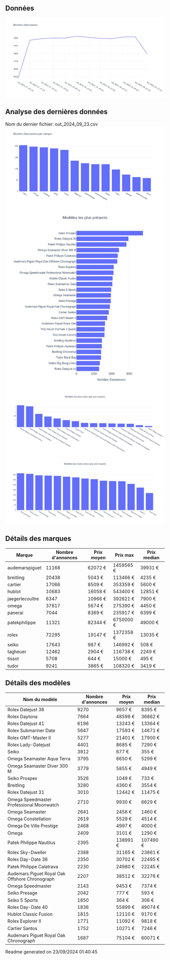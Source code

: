 
## Données
![image](./out/count_per_day.jpeg)

## Analyse des dernières données
Nom du dernier fichier: out_2024_09_23.csv
![image](./out/count_per_brand.jpeg)
![image](./out/count_per_name.jpeg)
![image](./out/avg_price_per_name_desc.jpeg)
![image](./out/avg_price_per_name_asc.jpeg)

## Détails des marques
|Marque|Nombre d'annonces|Prix moyen|Prix max|Prix median|
|------|-----------------|----------|--------|-----------|
|audemarspiguet|11168|62072 €|1459565 €|39931 €| 
|breitling|20438|5043 €|113466 €|4235 €| 
|cartier|17066|8509 €|353359 €|5600 €| 
|hublot|10683|16058 €|543400 €|12851 €| 
|jaegerlecoultre|6347|10966 €|392621 €|7900 €| 
|omega|37817|5674 €|275390 €|4450 €| 
|panerai|7044|8369 €|235917 €|6399 €| 
|patekphilippe|11321|82344 €|6750000 €|49000 €| 
|rolex|72295|19147 €|1372358 €|13035 €| 
|seiko|17643|987 €|146992 €|508 €| 
|tagheuer|12462|2904 €|116738 €|2249 €| 
|tissot|5708|644 €|15000 €|495 €| 
|tudor|9241|3865 €|108320 €|3419 €| 

## Détails des modèles
Nom du modèle|Nombre d'annonces|Prix moyen|Prix median|
|-------------|-----------------|----------|-----------|
|               Rolex Datejust 36|9270|9657 €|8395 €| 
|               Rolex Daytona|7664|48598 €|36862 €| 
|               Rolex Datejust 41|6196|13243 €|13364 €| 
|               Rolex Submariner Date|5647|17593 €|14671 €| 
|               Rolex GMT-Master II|5277|21401 €|17900 €| 
|               Rolex Lady-Datejust|4401|8685 €|7290 €| 
|               Seiko|3912|677 €|355 €| 
|               Omega Seamaster Aqua Terra|3795|6650 €|5299 €| 
|               Omega Seamaster Diver 300 M|3779|5855 €|4949 €| 
|               Seiko Prospex|3526|1049 €|733 €| 
|               Breitling|3280|4360 €|3554 €| 
|               Rolex Datejust 31|3010|12442 €|11475 €| 
|               Omega Speedmaster Professional Moonwatch|2710|9930 €|6629 €| 
|               Omega Seamaster|2641|2456 €|1460 €| 
|               Omega Constellation|2619|5529 €|4514 €| 
|               Omega De Ville Prestige|2468|4997 €|4000 €| 
|               Omega|2409|3101 €|1290 €| 
|               Patek Philippe Nautilus|2395|138991 €|107490 €| 
|               Rolex Sky-Dweller|2388|31165 €|23861 €| 
|               Rolex Day-Date 36|2350|30702 €|22495 €| 
|               Patek Philippe Calatrava|2230|24980 €|22245 €| 
|               Audemars Piguet Royal Oak Offshore Chronograph|2207|38512 €|32276 €| 
|               Omega Speedmaster|2143|9453 €|7374 €| 
|               Seiko Presage|2042|777 €|593 €| 
|               Seiko 5 Sports|1850|364 €|306 €| 
|               Rolex Day-Date 40|1836|55899 €|49074 €| 
|               Hublot Classic Fusion|1815|12110 €|9170 €| 
|               Rolex Explorer II|1771|11092 €|9818 €| 
|               Cartier Santos|1752|10271 €|7246 €| 
|               Audemars Piguet Royal Oak Chronograph|1687|75104 €|60071 €| 


 Readme generated on 23/09/2024 01:40:45